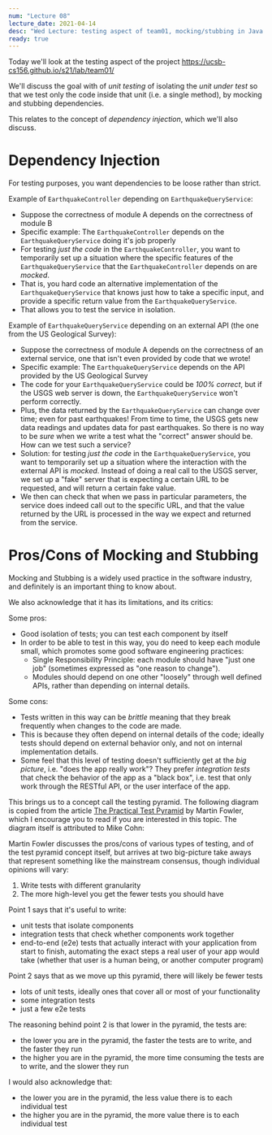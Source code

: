 ```yaml
---
num: "Lecture 08"
lecture_date: 2021-04-14
desc: "Wed Lecture: testing aspect of team01, mocking/stubbing in Java (Mockito), code reviews and PRs"
ready: true
---
```


Today we'll look at the testing aspect of the project <https://ucsb-cs156.github.io/s21/lab/team01/>

We'll discuss the goal with of *unit testing* of isolating the *unit under test* so that we test only the code inside that
unit (i.e. a single method), by mocking and stubbing dependencies.

This relates to the concept of *dependency injection*, which we'll also discuss.

# Dependency Injection

For testing purposes, you want dependencies to be loose rather than strict.

Example of `EarthquakeController` depending on `EarthquakeQueryService`:
- Suppose the correctness of module A depends on the correctness of module B
- Specific example: The `EarthquakeController` depends on the `EarthquakeQueryService` doing it's job properly
- For testing *just the code* in the `EarthquakeController`, you want to temporarily set up a situation where the
  specific features of the `EarthquakeQueryService` that the  `EarthquakeController` depends on are *mocked*.
- That is, you hard code an alternative implementation of the `EarthquakeQueryService` that knows just how to 
  take a specific input, and provide a specific return value from the  `EarthquakeQueryService`.
- That allows you to test the service in isolation.

Example of  `EarthquakeQueryService` depending on an external API (the one from the US Geological Survey):
- Suppose the correctness of module A depends on the correctness of an external service,
  one that isn't even provided by code that we wrote!
- Specific example: The `EarthquakeQueryService` depends on the API provided by the US Geological Survey
- The code for your `EarthquakeQueryService` could be *100% correct*, but if the USGS web server is down,
  the `EarthquakeQueryService` won't perform correctly.
- Plus, the data returned by the  `EarthquakeQueryService` can change over time; even for past earthquakes!  From time to time,
  the USGS gets new data readings and updates data for past earthquakes.  So there is no way to be *sure* when we 
  write a test what the "correct" answer should be.  How can we test such a service?
- Solution: for testing *just the code* in the `EarthquakeQueryService`, you want to temporarily set up a situation where the
  interaction with the external API is *mocked*.  Instead of doing a real call to the USGS server, we set up a "fake"
  server that is expecting a certain URL to be requested, and will return a certain fake value.
- We then can check that when we pass in particular parameters, the service does indeed call out to the specific URL,
  and that the value returned by the URL is processed in the way we expect and returned from the service.
  
  
# Pros/Cons of Mocking and Stubbing  
 
Mocking and Stubbing is a widely used practice in the software industry, and definitely is an important thing to know about.

We also acknowledge that it has its limitations, and its critics:

Some pros:
* Good isolation of tests; you can test each component by itself
* In order to be able to test in this way, you do need to keep each module small, which promotes some good software engineering practices:
  - Single Responsibility Principle: each module should have "just one job" (sometimes expressed as "one reason to change").
  - Modules should depend on one other "loosely" through well defined APIs, rather than depending on internal details.

Some cons:
* Tests written in this way can be *brittle* meaning that they break frequently when changes to the code are made.
* This is because they often depend on internal details of the code; ideally tests should depend on external behavior only,
  and not on internal implementation details.
* Some feel that this level of testing doesn't sufficiently get at the *big picture*, i.e. "does the app really work"? They 
  prefer *integration tests* that check the behavior of the app as a "black box", i.e. test that only work through the 
  RESTful API, or the user interface of the app.
  
 This brings us to a concept call the testing pyramid.  The following diagram is copied from the article [The Practical Test Pyramid](https://martinfowler.com/articles/practical-test-pyramid.html)
 by Martin Fowler, which I encourage you to read if you are interested in this topic.  The diagram itself is attributed
 to Mike Cohn:
 
 
 
 Martin Fowler discusses the pros/cons of various types of testing, and of the test pyramid concept itself, but arrives
 at two big-picture take aways that represent something like the mainstream consensus, though individual opinions will vary:
 
1. Write tests with different granularity
2. The more high-level you get the fewer tests you should have

Point 1 says that it's useful to write:
* unit tests that isolate components
* integration tests that check whether components work together
* end-to-end (e2e) tests that actually interact with your application from start to finish, automating the exact steps a real user
  of your app would take (whether that user is a human being, or another computer program)
  
Point 2 says that as we move up this pyramid, there will likely be fewer tests
* lots of unit tests, ideally ones that cover all or most of your functionality
* some integration tests
* just a few e2e tests 

The reasoning behind point 2 is that lower in the pyramid, the tests are:
* the lower you are in the pyramid, the faster the tests are to write, and the faster they run
* the higher you are in the pyramid, the more time consuming the tests are to write, and the slower they run

I would also acknowledge that:
* the lower you are in the pyramid, the less value there is to each individual test
* the higher you are in the pyramid, the more value there is to each individual test

  
